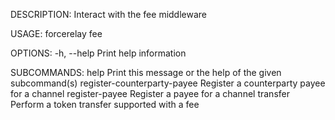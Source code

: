 DESCRIPTION:
Interact with the fee middleware

USAGE:
    forcerelay fee <SUBCOMMAND>

OPTIONS:
    -h, --help    Print help information

SUBCOMMANDS:
    help                           Print this message or the help of the given subcommand(s)
    register-counterparty-payee    Register a counterparty payee for a channel
    register-payee                 Register a payee for a channel
    transfer                       Perform a token transfer supported with a fee
